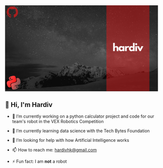 ![Profile Banner](https://github.com/hardiv/hardiv/blob/master/Github%20Banner.png)

<!--
**hardiv/hardiv** is a ✨ _special_ ✨ repository because its `README.md` (this file) appears on your GitHub profile.
-->
## 👋 Hi, I'm Hardiv

- 🔭 I’m currently working on a python calculator project and code for our team's robot in the VEX Robotics Competition

- 🌱 I’m currently learning data science with the Tech Bytes Foundation

- 🤔 I’m looking for help with how Artificial Intelligence works

- 📫 How to reach me: hardivhk@gmail.com

- ⚡ Fun fact: I am **not** a robot
